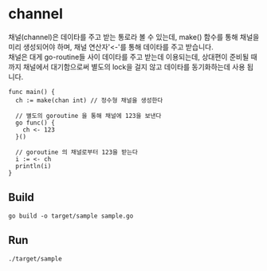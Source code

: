 # channel
채널(channel)은 데이타를 주고 받는 통로라 볼 수 있는데, make() 함수를 통해 채널을 미리 생성되어야 하며, 채널 연산자'<-'를 통해 데이타를 주고 받습니다.  
채널은 대게 go-routine들 사이 데이타를 주고 받는데 이용되는데, 상대편이 준비될 때까지 채널에서 대기함으로써 별도의 lock을 걸지 않고 데이타를 동기화하는데 사용 됩니다.


```
func main() {
  ch := make(chan int) // 정수형 채널을 생성한다
 
  // 별도의 goroutine 을 통해 채널에 123을 보낸다
  go func() {
    ch <- 123  
  }()
 
  // goroutine 의 채널로부터 123을 받는다
  i := <- ch  
  println(i)
}
```

## Build
```
go build -o target/sample sample.go
```

## Run
```
./target/sample
```